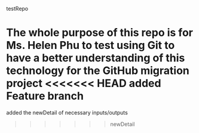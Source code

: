 testRepo

The whole purpose of this repo is for Ms. Helen Phu to test using Git to have a better understanding of this technology for the GitHub migration project
<<<<<<< HEAD
added Feature branch
=======

added the newDetail of necessary inputs/outputs
>>>>>>> newDetail
